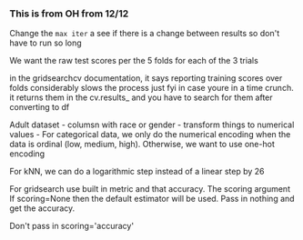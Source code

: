 ### This is from OH from 12/12

Change the `max iter` a see if there is a change between results so don't have to run so long

We want the raw test scores per the 5 folds for each of the 3 trials

in the gridsearchcv documentation, it says reporting training scores over folds considerably slows the process
just fyi in case youre in a time crunch. it returns them in the cv.results_ and you have to search for them after converting to df

Adult dataset - columsn with race or gender - transform things to numerical values - 
For categorical data, we only do the numerical encoding when the data is ordinal (low, medium, high). Otherwise, we want to use one-hot encoding

For kNN, we can do a logarithmic step instead of a linear step by 26

For gridsearch use built in metric and that accuracy. The scoring argument 
If scoring=None then the default estimator will be used.
Pass in nothing and get the accuracy.

Don't pass in scoring='accuracy'